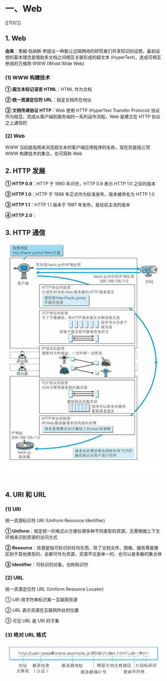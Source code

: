 # 一、Web

[[_TOC_]]

## 1. Web

**由来**：蒂姆·伯纳斯·李提出一种能让远隔两地的研究者们共享知识的设想，最初设想的基本理念是借助多文档之间相互关联形成的超文本 (HyperText)，连成可相互参阅的万维网 WWW (Wrold Wide Web)

### (1) WWW 构建技术

**① 超文本标记语言 HTML**：HTML 作为文档

**② 统一资源定位符 URL**：指定文档所在地址

**③ 文档传递协议 HTTP**：Web 使用 HTTP  (HyperText Transfer Protocol) 协议作为规范，完成从客户端到服务端的一系列运作流程，Web 是建立在 HTTP 协议之上通信的

### (2) Web

WWW 当初是指用来浏览超文本的客户端应用程序的名称，现在则是指三项 WWW 构建技术的集合，也可简称 Web

## 2. HTTP 发展

**① HTTP 0.9**：HTTP 于 1990 年问世，HTTP 0.9 表示 HTTP 1.0 之前的版本

**② HTTP 1.0**：HTTP 于 1996 年正式作为标准发布，版本被命名为 HTTP 1.0

**③ HTTP 1.1**：HTTP 1.1 版本于 1997 年发布，是目前主流的版本

**④ HTTP 2.0**：

## 3. HTTP 通信

![HTTP通信](../../../images/计算机网络/HTTP协议/Web/HTTP通信.png)

## 4. URI 和 URL

### (1) URI

统一资源标识符 URI (Uniform Resource Identifier)

**① Uniform**：规定统一的格式以方便处理多种不同类型的资源，无需根据上下文环境来识别资源的访问方式

**② Resource**：资源是指可标识的任何东西，除了文档文件、图像、服务等能够区别于其他类型的，全都可作为资源，资源不仅是单一的，也可以是多数的集合体

**③ Identifier**：可标识的对象，也称标识符

### (2) URL

统一资源定位符 URL (Uniform Resource Locator)

① URI 用字符串标识某一互联网资源

② URL 表示资源在互联网所处的位置

③ 可见 URL 是 URI 的子集

### (3) 绝对 URL 格式

![绝对URL](../../../images/计算机网络/HTTP协议/Web/绝对URL.png)
